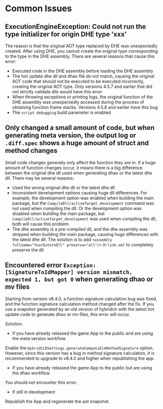# Common Issues

## ExecutionEngineException: Could not run the type initializer for origin DHE type 'xxx'

The reason is that the original AOT type replaced by DHE was unexpectedly created. After using DHE, you cannot create the original type corresponding to the type in the DHE assembly. There are several reasons that cause this error:

- Executed code in the DHE assembly before loading the DHE assembly
- The hot update dhe dll and dhao file do not match, causing the original AOT code that should not be executed to be executed incorrectly, creating the original AOT type. Only versions 4.5.7 and earlier that did not strictly validate dlls would have this error
- When throwing exceptions or printing logs, the original function of the DHE assembly was unexpectedly accessed during the process of obtaining function frame stacks. Versions 4.5.8 and earlier have this bug
- The `script debugging` build parameter is enabled

## Only changed a small amount of code, but when generating meta version, the output log or `.diff.spec` shows a huge amount of struct and method changes

Small code changes generally only affect the function they are in. If a huge amount of function changes occur, it means there is a big difference between the original dhe dll used when generating dhao or the latest dhe dll. There may be several reasons:

- Used the wrong original dhe dll or the latest dhe dll
- Inconsistent development options causing huge dll differences. For example, the development option was enabled when building the main package, but the `CompileDll/activeTarget_development` command was not used when compiling the dll. Or the development option was disabled when building the main package, but `CompileDll/activeTarget_development` was used when compiling the dll, both will cause this problem.
- The dhe assembly is a pre-compiled dll, and the dhe assembly was stripped when building the main package, causing huge differences with the latest dhe dll. The solution is to add `<assembly fullname="YourExternDll" preserve="all"/>` in `link.xml` to completely preserve the dll

## Encountered error `Exception: [SignatureToIdMapper] version mismatch, expected 1, but got 0` when generating dhao or mv files

Starting from version v8.4.0, a function signature calculation bug was fixed, and the function signature calculation method changed after the fix. If you use a snapshot generated by an old version of hybridclr with the latest hot update code to generate dhao or mv files, this error will occur.

Solution:

- If you have already released the game App to the public and are using the meta version workflow

Enable the `HybridCLRSettings.generateCompatibleMethodSignature` option. However, since this version has a bug in method signature calculation, it is recommended to upgrade to v8.4.0 and higher when republishing the app.

- If you have already released the game App to the public but are using the dhao workflow

You should not encounter this error.

- If still in development

Republish the App and regenerate the aot snapshot.
